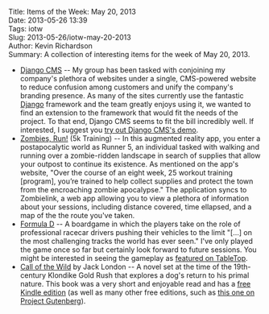 Title: Items of the Week: May 20, 2013  
Date: 2013-05-26 13:39  
Tags: iotw  
Slug: 2013-05-26/iotw-may-20-2013  
Author: Kevin Richardson  
Summary: A collection of interesting items for the week of May 20, 2013.  


* [Django CMS](https://www.django-cms.org) -- My group has been tasked with conjoining my company's plethora of websites under a single, CMS-powered website to reduce confusion among customers and unify the company's branding presence. As many of the sites currently use the fantastic [Django](https://www.djangoproject.com/) framework and the team greatly enjoys using it, we wanted to find an extension to the framework that would fit the needs of the project. To that end, Django CMS seems to fit the bill incredibly well. If interested, I suggest you [try out Django CMS's demo](https://demo.django-cms.org/).
* [Zombies, Run!](https://www.zombiesrungame.com/) (5k Training) -- In this augmented reality app, you enter a postapocalytic world as Runner 5, an individual tasked with walking and running over a zombie-ridden landscape in search of supplies that allow your outpost to continue its existence. As mentioned on the app's website, "Over the course of an eight week, 25 workout training [program], you’re trained to help collect supplies and protect the town from the encroaching zombie apocalypse." The application syncs to Zombielink, a web app allowing you to view a plethora of information about your sessions, including distance covered, time ellapsed, and a map of the the route you've taken.
* [Formula D](http://www.boardgamegeek.com/boardgame/37904/formula-d) -- A boardgame in which the players take on the role of professional racecar drivers pushing their vehicles to the limit "[...] on the most challenging tracks the world has ever seen." I've only played the game once so far but certainly look forward to future sessions. You might be interested in seeing the gameplay as [featured on TableTop](https://www.youtube.com/watch?v=iSYEoP0j63c).
* [Call of the Wild](https://en.wikipedia.org/wiki/The_Call_of_the_Wild) by Jack London -- A novel set at the time of the 19th-century Klondike Gold Rush that explores a dog's return to his primal nature. This book was a very short and enjoyable read and has a [free Kindle edition](http://www.amazon.com/Call-Wild-ebook/dp/B0083ZBW2Y/) (as well as many other free editions, such as [this one on Project Gutenberg](http://www.gutenberg.org/ebooks/215)).